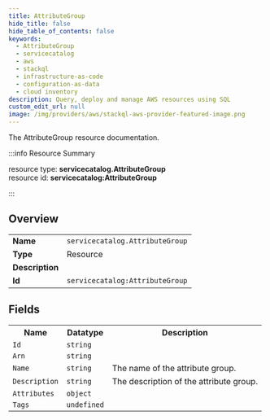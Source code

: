 ```yaml
---
title: AttributeGroup
hide_title: false
hide_table_of_contents: false
keywords:
  - AttributeGroup
  - servicecatalog
  - aws
  - stackql
  - infrastructure-as-code
  - configuration-as-data
  - cloud inventory
description: Query, deploy and manage AWS resources using SQL
custom_edit_url: null
image: /img/providers/aws/stackql-aws-provider-featured-image.png
---
```

The AttributeGroup resource documentation.

:::info Resource Summary

<div class="row">
<div class="providerDocColumn">
<span>resource type:&nbsp;<b>servicecatalog.AttributeGroup</b></span><br />
<span>resource id:&nbsp;<b>servicecatalog:AttributeGroup</b></span><br />
</div>
</div>

:::

## Overview
<table><tbody>
<tr><td><b>Name</b></td><td><code>servicecatalog.AttributeGroup</code></td></tr>
<tr><td><b>Type</b></td><td>Resource</td></tr>
<tr><td><b>Description</b></td><td></td></tr>
<tr><td><b>Id</b></td><td><code>servicecatalog:AttributeGroup</code></td></tr>
</tbody></table>

## Fields
<table><tbody>
<tr><th>Name</th><th>Datatype</th><th>Description</th></tr>
<tr><td><code>Id</code></td><td><code>string</code></td><td></td></tr><tr><td><code>Arn</code></td><td><code>string</code></td><td></td></tr><tr><td><code>Name</code></td><td><code>string</code></td><td>The name of the attribute group. </td></tr><tr><td><code>Description</code></td><td><code>string</code></td><td>The description of the attribute group. </td></tr><tr><td><code>Attributes</code></td><td><code>object</code></td><td></td></tr><tr><td><code>Tags</code></td><td><code>undefined</code></td><td></td></tr>
</tbody></table>